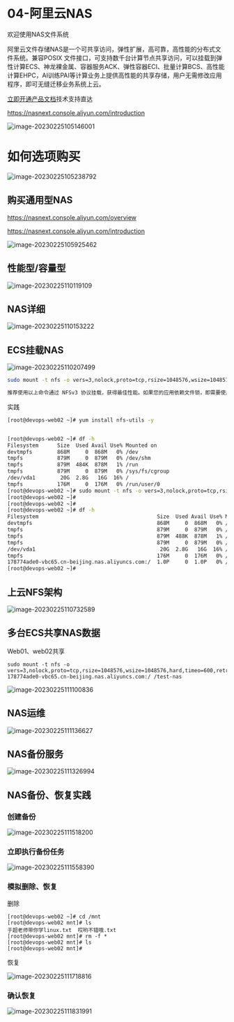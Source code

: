 # 04-阿里云NAS

欢迎使用NAS文件系统

阿里云文件存储NAS是一个可共享访问，弹性扩展，高可靠，高性能的分布式文件系统。兼容POSIX 文件接口，可支持数千台计算节点共享访问，可以挂载到弹性计算ECS、神龙裸金属、容器服务ACK、弹性容器ECI、批量计算BCS、高性能计算EHPC，AI训练PAI等计算业务上提供高性能的共享存储，用户无需修改应用程序，即可无缝迁移业务系统上云。

[立即开通](https://common-buy.aliyun.com/?commodityCode=naspost)[产品文档](https://help.aliyun.com/document_detail/27518.html)技术支持直达

https://nasnext.console.aliyun.com/introduction

![image-20230225105146001](http://book.bikongge.com/sre/2024-linux/image-20230225105146001.png)

# 如何选项购买

![image-20230225105238792](http://book.bikongge.com/sre/2024-linux/image-20230225105238792.png)

## 购买通用型NAS

https://nasnext.console.aliyun.com/overview

https://nasnext.console.aliyun.com/introduction

![image-20230225105925462](http://book.bikongge.com/sre/2024-linux/image-20230225105925462.png)

## 性能型/容量型

![image-20230225110119109](http://book.bikongge.com/sre/2024-linux/image-20230225110119109.png)

## NAS详细

![image-20230225110153222](http://book.bikongge.com/sre/2024-linux/image-20230225110153222.png)

## ECS挂载NAS

![image-20230225110207499](http://book.bikongge.com/sre/2024-linux/image-20230225110207499.png)

```bash
sudo mount -t nfs -o vers=3,nolock,proto=tcp,rsize=1048576,wsize=1048576,hard,timeo=600,retrans=2,noresvport 178774ade0-vbc65.cn-beijing.nas.aliyuncs.com:/ /mnt

推荐使用以上命令通过 NFSv3 协议挂载，获得最佳性能。如果您的应用依赖文件锁，即需要使用多台 ECS 同时编辑一个文件，请使用 NFSv4 协议挂载。
```

实践

```bash
[root@devops-web02 ~]# yum install nfs-utils -y


[root@devops-web02 ~]# df -h
Filesystem      Size  Used Avail Use% Mounted on
devtmpfs        868M     0  868M   0% /dev
tmpfs           879M     0  879M   0% /dev/shm
tmpfs           879M  484K  878M   1% /run
tmpfs           879M     0  879M   0% /sys/fs/cgroup
/dev/vda1        20G  2.8G   16G  16% /
tmpfs           176M     0  176M   0% /run/user/0
[root@devops-web02 ~]# sudo mount -t nfs -o vers=3,nolock,proto=tcp,rsize=1048576,wsize=1048576,hard,timeo=600,retrans=2,noresvport 178774ade0-vbc65.cn-beijing.nas.aliyuncs.com:/ /mnt
[root@devops-web02 ~]#
[root@devops-web02 ~]#
[root@devops-web02 ~]# df -h
Filesystem                                      Size  Used Avail Use% Mounted on
devtmpfs                                        868M     0  868M   0% /dev
tmpfs                                           879M     0  879M   0% /dev/shm
tmpfs                                           879M  488K  878M   1% /run
tmpfs                                           879M     0  879M   0% /sys/fs/cgroup
/dev/vda1                                        20G  2.8G   16G  16% /
tmpfs                                           176M     0  176M   0% /run/user/0
178774ade0-vbc65.cn-beijing.nas.aliyuncs.com:/  1.0P     0  1.0P   0% /mnt
[root@devops-web02 ~]#
```

## 上云NFS架构

![image-20230225110732589](http://book.bikongge.com/sre/2024-linux/image-20230225110732589.png)

## 多台ECS共享NAS数据

Web01、web02共享

```
sudo mount -t nfs -o vers=3,nolock,proto=tcp,rsize=1048576,wsize=1048576,hard,timeo=600,retrans=2,noresvport 178774ade0-vbc65.cn-beijing.nas.aliyuncs.com:/ /test-nas
```

![image-20230225111100836](http://book.bikongge.com/sre/2024-linux/image-20230225111100836.png)

## NAS运维

![image-20230225111136627](http://book.bikongge.com/sre/2024-linux/image-20230225111136627.png)

## NAS备份服务

![image-20230225111326994](http://book.bikongge.com/sre/2024-linux/image-20230225111326994.png)

## NAS备份、恢复实践

### 创建备份

![image-20230225111518200](http://book.bikongge.com/sre/2024-linux/image-20230225111518200.png)

### 立即执行备份任务

![image-20230225111558390](http://book.bikongge.com/sre/2024-linux/image-20230225111558390.png)

### 模拟删除、恢复

删除

```
[root@devops-web02 ~]# cd /mnt
[root@devops-web02 mnt]# ls
于超老师带你学linux.txt  哎哟不错哦.txt
[root@devops-web02 mnt]# rm -f *
[root@devops-web02 mnt]# ls
[root@devops-web02 mnt]#
```

恢复

![image-20230225111718816](http://book.bikongge.com/sre/2024-linux/image-20230225111718816.png)

### 确认恢复

![image-20230225111831991](http://book.bikongge.com/sre/2024-linux/image-20230225111831991.png)